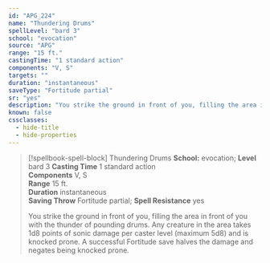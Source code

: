 ```yaml
---
id: "APG_224"
name: "Thundering Drums"
spellLevel: "bard 3"
school: "evocation"
source: "APG"
range: "15 ft."
castingTime: "1 standard action"
components: "V, S"
targets: ""
duration: "instantaneous"
saveType: "Fortitude partial"
sr: "yes"
description: "You strike the ground in front of you, filling the area in front of you with the thunder of pounding drums. Any creature in the area takes 1d8 points of sonic damage per caster level (maximum 5d8) and is knocked prone. A successful Fortitude save halves the damage and negates being knocked prone."
known: false
cssclasses:
  - hide-title
  - hide-properties
---
```


> [!spellbook-spell-block] Thundering Drums
> **School:** evocation; **Level** bard 3
> **Casting Time** 1 standard action  
> **Components** V, S  
> **Range** 15 ft.  
> **Duration** instantaneous  
> **Saving Throw** Fortitude partial; **Spell Resistance** yes
> 
> You strike the ground in front of you, filling the area in front of you with the thunder of pounding drums. Any creature in the area takes 1d8 points of sonic damage per caster level (maximum 5d8) and is knocked prone. A successful Fortitude save halves the damage and negates being knocked prone.